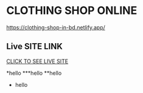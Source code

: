 # CLOTHING SHOP ONLINE

https://clothing-shop-in-bd.netlify.app/

## Live SITE LINK

[CLICK TO SEE LIVE SITE](https://clothing-shop-in-bd.netlify.app/)

\*hello
**\*hello
**hello

- hello
